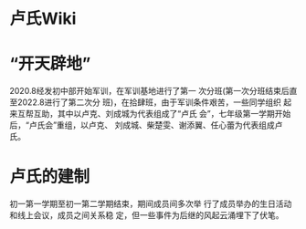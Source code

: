 # 卢氏Wiki

# “开天辟地”
  2020.8经发初中部开始军训，在军训基地进行了第一
  次分班(第一次分班结束后直至2022.8进行了第二次分
	班)，在拾肆班，由于军训条件艰苦，一些同学组织
 起来互帮互助，其中以卢克、刘成城为代表组成了“卢氏
 会”，七年级第一学期开始后，“卢氏会”重组，以卢克、
 刘成城、柴楚雯、谢添翼、任心蕾为代表组成卢氏。
# 卢氏的建制
  初一第一学期至初一第二学期结束，期间成员间多次举
  行了成员举办的生日活动和线上会议，成员之间关系稳
  定，但一些事件为后继的风起云涌埋下了伏笔。

